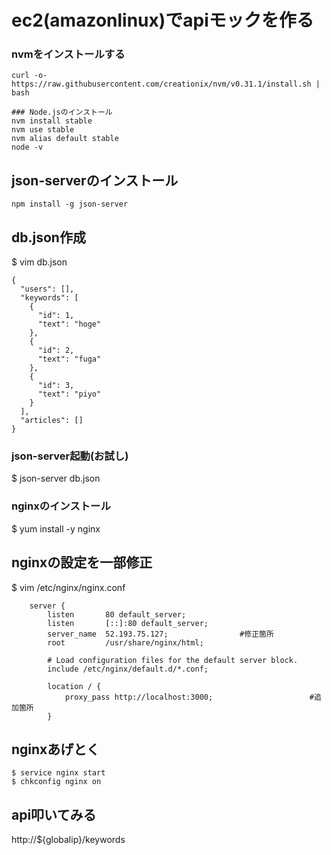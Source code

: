 # ec2(amazonlinux)でapiモックを作る


### nvmをインストールする
```curl -o- https://raw.githubusercontent.com/creationix/nvm/v0.31.1/install.sh | bash```

```
### Node.jsのインストール
nvm install stable
nvm use stable
nvm alias default stable
node -v
```

## json-serverのインストール
```npm install -g json-server```

## db.json作成
$ vim db.json
```
{
  "users": [],
  "keywords": [
    {
      "id": 1,
      "text": "hoge"
    },
    {
      "id": 2,
      "text": "fuga"
    },
    {
      "id": 3,
      "text": "piyo"
    }
  ],
  "articles": []
}
```

### json-server起動(お試し)
$ json-server db.json

### nginxのインストール
$ yum install -y nginx

## nginxの設定を一部修正
$ vim /etc/nginx/nginx.conf
```
    server {
        listen       80 default_server;
        listen       [::]:80 default_server;
        server_name  52.193.75.127;                #修正箇所
        root         /usr/share/nginx/html;

        # Load configuration files for the default server block.
        include /etc/nginx/default.d/*.conf;

        location / {
            proxy_pass http://localhost:3000;　　　　　　　　　　　　　#追加箇所
        }
```

## nginxあげとく
```
$ service nginx start
$ chkconfig nginx on
```

## api叩いてみる
http://${globalip}/keywords
